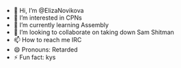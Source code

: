 - 👋 Hi, I’m @ElizaNovikova
- 👀 I’m interested in CPNs
- 🌱 I’m currently learning Assembly
- 💞️ I’m looking to collaborate on taking down Sam Shitman 
- 📫 How to reach me IRC
- 😄 Pronouns: Retarded
- ⚡ Fun fact: kys

<!---
ElizaNovikova/ElizaNovikova is a ✨ special ✨ repository because its `README.md` (this file) appears on your GitHub profile.
You can click the Preview link to take a look at your changes.
--->

